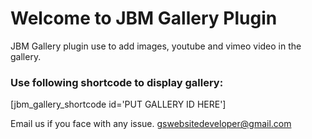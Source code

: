 # Welcome to JBM Gallery Plugin

JBM Gallery plugin use to add images, youtube and vimeo video in the gallery.

### Use following shortcode to display gallery:
[jbm_gallery_shortcode id='PUT GALLERY ID HERE']

Email us if you face with any issue. gswebsitedeveloper@gmail.com